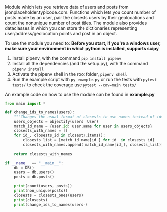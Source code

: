 Module which lets you retrieve data of users and posts from  jsonplaceholder.typicode.com. 
Functions which lets you count number of posts made by an user,  pair the closests users by their geolocations and count the nonunique number of post titles.
The module also provides dataclasses in which you can store the dictionaries representing user/address/geolocation points and post in an object.

To use the module you need to:
**Before you start, if you're a windows user, make sure your environment in which python is installed, supports scipy**
1. Install pipenv, with the command `pip install pipenv`
2. Install all the dependencies (and the setup.py), with the  command `pipenv install`
3. Activate the pipenv shell in the root folder, `pipenv shell`
4. Run the example script with `py example.py` or run the tests with `pytest tests/` to check the coverage use `pytest --cov=main tests/`

An example code on how to use the module can be found in **example.py**
```python
from main import *

def change_ids_to_names(users):
    """Changes the usual format of closests to use names instead of ids"""
    users_objects = objectify(users, User)
    match_id_name = {user.id: user.name for user in users_objects}
    closests_with_names = []
    for id_, closests_id in closests.items():
 	    closests_list = [match_id_name[id_] for id_ in closests_id]
 	    closests_with_names.append((match_id_name[id_], closests_list))
	
    return closests_with_names

if __name__ == "__main__":
    db = DB()
    users = db.users()
    posts = db.posts()

    print(count(users, posts))
    print(non_unique(posts))
    closests = closests_ones(users)
    print(closests)
    print(change_ids_to_names(users))
```

